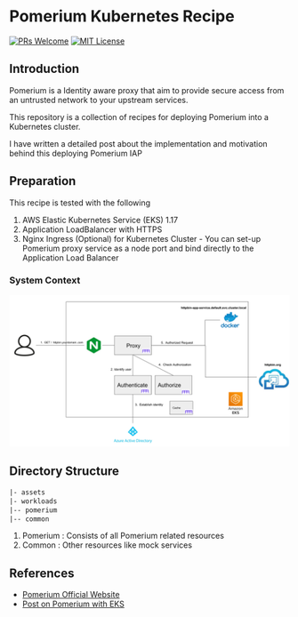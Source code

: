 # Pomerium Kubernetes Recipe

[![PRs Welcome](https://img.shields.io/badge/PRs-welcome-brightgreen.svg?style=flat-square)](http://makeapullrequest.com)
[![MIT License](https://img.shields.io/badge/License-MIT-blue.svg)](https://github.com/robincher/pomerium-kubernetes-recipe/blob/main/LICENSE)

## Introduction

Pomerium is a Identity aware proxy that aim to provide secure access from an untrusted network to your upstream services.

This repository is a collection of recipes for deploying Pomerium into a Kubernetes cluster.

I have written a detailed post about the implementation and motivation behind this deploying Pomerium IAP

## Preparation

This recipe is tested with the following

1. AWS Elastic Kubernetes Service (EKS) 1.17
2. Application LoadBalancer with HTTPS
3. Nginx Ingress (Optional) for Kubernetes Cluster - You can set-up Pomerium proxy service as a node port and bind directly to the Application Load Balancer

### System Context

![context-diagram.png](assets/diagram.png)

## Directory Structure

```
|- assets
|- workloads
|-- pomerium
|-- common
```

1. Pomerium : Consists of all Pomerium related resources
2. Common : Other resources like mock services

## References

- [Pomerium Official Website](https://www.pomerium.com/)
- [Post on Pomerium with EKS](https://dev.to/robincher/moving-to-pomerium-identity-aware-proxy-4fom)
